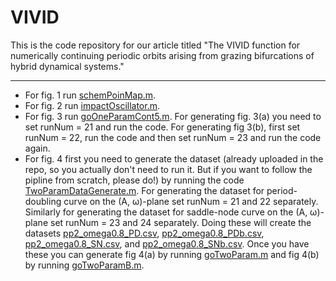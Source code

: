 # VIVID
This is the code repository for our article titled "The VIVID function for numerically continuing periodic orbits arising from grazing bifurcations of hybrid dynamical systems."

---
- For fig. 1 run [schemPoinMap.m](https://github.com/indrag49/VIVID/blob/main/schemPoinMap.m).
- For fig. 2 run [impactOscillator.m](https://github.com/indrag49/VIVID/blob/main/impactOscillator.m).
- For fig. 3 run [goOneParamCont5.m](https://github.com/indrag49/VIVID/blob/main/goOneParamCont5.m). For generating fig. 3(a) you need to set runNum = 21 and run the code. For generating fig 3(b), first set runNum = 22, run the code and then set runNum = 23 and run the code again. 
- For fig. 4 first you need to generate the dataset (already uploaded in the repo, so you actually don't need to run it. But if you want to follow the pipline from scratch, please do!) by running the code [TwoParamDataGenerate.m](https://github.com/indrag49/VIVID/blob/main/TwoParamDataGenerate.m). For generating the dataset for period-doubling curve on the (A, ω)-plane set runNum = 21 and 22 separately. Similarly for generating the dataset for saddle-node curve on the (A, ω)-plane set runNum = 23 and 24 separately. Doing these will create the datasets [pp2_omega0.8_PD.csv](https://github.com/indrag49/VIVID/blob/main/pp2_omega0.8_PD.csv), [pp2_omega0.8_PDb.csv](https://github.com/indrag49/VIVID/blob/main/pp2_omega0.8_PDb.csv), [pp2_omega0.8_SN.csv](https://github.com/indrag49/VIVID/blob/main/pp2_omega0.8_SN.csv), and [pp2_omega0.8_SNb.csv](https://github.com/indrag49/VIVID/blob/main/pp2_omega0.8_SNb.csv). Once you have these you can generate fig 4(a) by running [goTwoParam.m](https://github.com/indrag49/VIVID/blob/main/goTwoParam.m) and fig 4(b) by running [goTwoParamB.m](https://github.com/indrag49/VIVID/blob/main/goTwoParamB.m).

